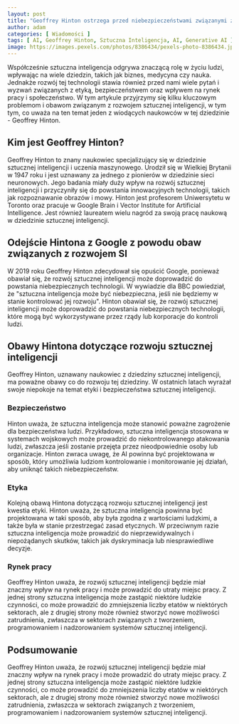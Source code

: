 ```yaml
---
layout: post
title: "Geoffrey Hinton ostrzega przed niebezpieczeństwami związanymi z rozwojem sztucznej inteligencji"
author: adam
categories: [ Wiadomości ]
tags: [ AI, Geoffrey Hinton, Sztuczna Inteligencja, AI, Generative AI ]
image: https://images.pexels.com/photos/8386434/pexels-photo-8386434.jpeg?auto=compress&cs=tinysrgb&w=1260&h=750&dpr=1
---
```


Współcześnie sztuczna inteligencja odgrywa znaczącą rolę w życiu ludzi, wpływając na wiele dziedzin, takich jak biznes, medycyna czy nauka. Jednakże rozwój tej technologii stawia również przed nami wiele pytań i wyzwań związanych z etyką, bezpieczeństwem oraz wpływem na rynek pracy i społeczeństwo. W tym artykule przyjrzymy się kilku kluczowym problemom i obawom związanym z rozwojem sztucznej inteligencji, w tym tym, co uważa na ten temat jeden z wiodących naukowców w tej dziedzinie - Geoffrey Hinton.

## Kim jest Geoffrey Hinton?

Geoffrey Hinton to znany naukowiec specjalizujący się w dziedzinie sztucznej inteligencji i uczenia maszynowego. Urodził się w Wielkiej Brytanii w 1947 roku i jest uznawany za jednego z pionierów w dziedzinie sieci neuronowych. Jego badania miały duży wpływ na rozwój sztucznej inteligencji i przyczyniły się do powstania innowacyjnych technologii, takich jak rozpoznawanie obrazów i mowy. Hinton jest profesorem Uniwersytetu w Toronto oraz pracuje w Google Brain i Vector Institute for Artificial Intelligence. Jest również laureatem wielu nagród za swoją pracę naukową w dziedzinie sztucznej inteligencji.

## Odejście Hintona z Google z powodu obaw związanych z rozwojem SI

W 2019 roku Geoffrey Hinton zdecydował się opuścić Google, ponieważ obawiał się, że rozwój sztucznej inteligencji może doprowadzić do powstania niebezpiecznych technologii. W wywiadzie dla BBC powiedział, że "sztuczna inteligencja może być niebezpieczna, jeśli nie będziemy w stanie kontrolować jej rozwoju". Hinton obawiał się, że rozwój sztucznej inteligencji może doprowadzić do powstania niebezpiecznych technologii, które mogą być wykorzystywane przez rządy lub korporacje do kontroli ludzi.

## Obawy Hintona dotyczące rozwoju sztucznej inteligencji

Geoffrey Hinton, uznawany naukowiec z dziedziny sztucznej inteligencji, ma poważne obawy co do rozwoju tej dziedziny. W ostatnich latach wyrażał swoje niepokoje na temat etyki i bezpieczeństwa sztucznej inteligencji.

### Bezpieczeństwo

Hinton uważa, że sztuczna inteligencja może stanowić poważne zagrożenie dla bezpieczeństwa ludzi. Przykładowo, sztuczna inteligencja stosowana w systemach wojskowych może prowadzić do niekontrolowanego atakowania ludzi, zwłaszcza jeśli zostanie przejęta przez nieodpowiednie osoby lub organizacje. Hinton zwraca uwagę, że AI powinna być projektowana w sposób, który umożliwia ludziom kontrolowanie i monitorowanie jej działań, aby uniknąć takich niebezpieczeństw.

### Etyka

Kolejną obawą Hintona dotyczącą rozwoju sztucznej inteligencji jest kwestia etyki. Hinton uważa, że sztuczna inteligencja powinna być projektowana w taki sposób, aby była zgodna z wartościami ludzkimi, a także była w stanie przestrzegać zasad etycznych. W przeciwnym razie sztuczna inteligencja może prowadzić do nieprzewidywalnych i niepożądanych skutków, takich jak dyskryminacja lub niesprawiedliwe decyzje.

### Rynek pracy

Geoffrey Hinton uważa, że rozwój sztucznej inteligencji będzie miał znaczny wpływ na rynek pracy i może prowadzić do utraty miejsc pracy. Z jednej strony sztuczna inteligencja może zastąpić niektóre ludzkie czynności, co może prowadzić do zmniejszenia liczby etatów w niektórych sektorach, ale z drugiej strony może również stworzyć nowe możliwości zatrudnienia, zwłaszcza w sektorach związanych z tworzeniem, programowaniem i nadzorowaniem systemów sztucznej inteligencji.

## Podsumowanie

Geoffrey Hinton uważa, że rozwój sztucznej inteligencji będzie miał znaczny wpływ na rynek pracy i może prowadzić do utraty miejsc pracy. Z jednej strony sztuczna inteligencja może zastąpić niektóre ludzkie czynności, co może prowadzić do zmniejszenia liczby etatów w niektórych sektorach, ale z drugiej strony może również stworzyć nowe możliwości zatrudnienia, zwłaszcza w sektorach związanych z tworzeniem, programowaniem i nadzorowaniem systemów sztucznej inteligencji.